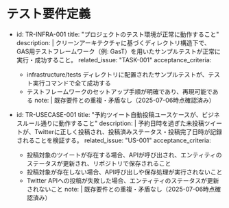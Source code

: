 # テスト要件定義

- id: TR-INFRA-001
  title: "プロジェクトのテスト環境が正常に動作すること"
  description: |
    クリーンアーキテクチャに基づくディレクトリ構造下で、GAS用テストフレームワーク（例: GasT）を用いたサンプルテストが正常に実行・成功すること。
  related_issue: "TASK-001"
  acceptance_criteria:
    - infrastructure/tests ディレクトリに配置されたサンプルテストが、テスト実行コマンドで全て成功する
    - テストフレームワークのセットアップ手順が明確であり、再現可能である
  note: |
    既存要件との重複・矛盾なし（2025-07-06時点確認済み）

- id: TR-USECASE-001
  title: "予約ツイート自動投稿ユースケースが、ビジネスルール通りに動作すること"
  description: |
    予約日時を過ぎた未投稿ツイートが、Twitterに正しく投稿され、投稿済みステータス・投稿完了日時が記録されることを検証する。
  related_issue: "US-001"
  acceptance_criteria:
    - 投稿対象のツイートが存在する場合、APIが呼び出され、エンティティのステータスが更新され、リポジトリで保存されること
    - 投稿対象が存在しない場合、API呼び出しや保存処理が実行されないこと
    - Twitter APIへの投稿が失敗した場合、エンティティのステータスが更新されないこと
  note: |
    既存要件との重複・矛盾なし（2025-07-06時点確認済み）
